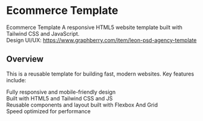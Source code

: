 # Ecommerce Template

Ecommerce Template A responsive HTML5 website template built with Tailwind CSS and JavaScript. \
Design UI/UX: https://www.graphberry.com/item/leon-psd-agency-template

## Overview

This is a reusable template for building fast, modern websites. Key features include:

Fully responsive and mobile-friendly design \
Built with HTML5 and Tailwind CSS and JS \
Reusable components and layout built with Flexbox And Grid \
Speed optimized for performance
